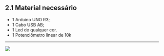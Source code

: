 ## 2.1 Material necessário
-   1 Arduino UNO R3;
-   1 Cabo USB AB;
-   1 Led de qualquer cor.
-   1 Potenciômetro linear de 10k

---

<a  href="https://github.com/GiganteDev/Arduino-LED-potenciometro/blob/main/src/2-Ambiente/2-Diagrama-de-ligacao.md"><img src="https://img.shields.io/badge/%E2%9E%94%20-Continuar-fff"/></a>